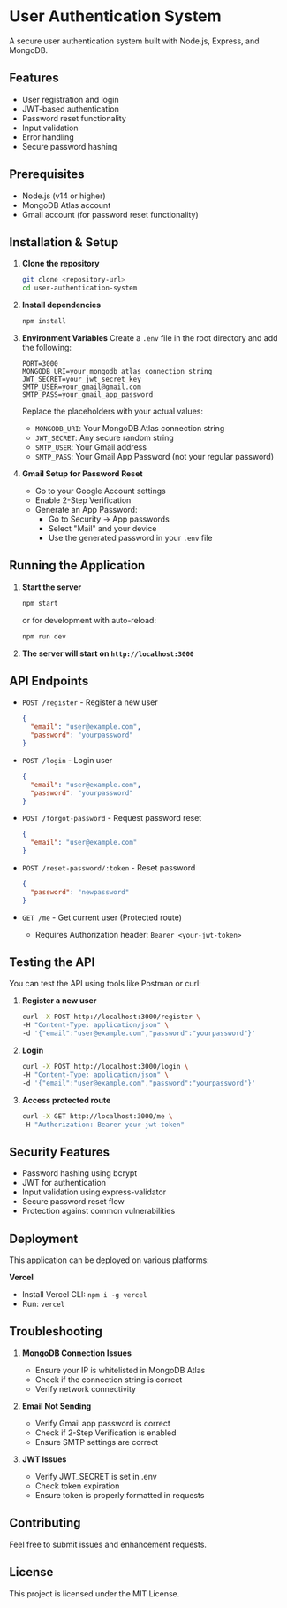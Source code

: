 # User Authentication System

A secure user authentication system built with Node.js, Express, and MongoDB.

## Features

- User registration and login
- JWT-based authentication
- Password reset functionality
- Input validation
- Error handling
- Secure password hashing

## Prerequisites

- Node.js (v14 or higher)
- MongoDB Atlas account
- Gmail account (for password reset functionality)

## Installation & Setup

1. **Clone the repository**
   ```bash
   git clone <repository-url>
   cd user-authentication-system
   ```

2. **Install dependencies**
   ```bash
   npm install
   ```

3. **Environment Variables**
   Create a `.env` file in the root directory and add the following:
   ```plaintext
   PORT=3000
   MONGODB_URI=your_mongodb_atlas_connection_string
   JWT_SECRET=your_jwt_secret_key
   SMTP_USER=your_gmail@gmail.com
   SMTP_PASS=your_gmail_app_password
   ```
   Replace the placeholders with your actual values:
   - `MONGODB_URI`: Your MongoDB Atlas connection string
   - `JWT_SECRET`: Any secure random string
   - `SMTP_USER`: Your Gmail address
   - `SMTP_PASS`: Your Gmail App Password (not your regular password)

4. **Gmail Setup for Password Reset**
   - Go to your Google Account settings
   - Enable 2-Step Verification
   - Generate an App Password:
     - Go to Security → App passwords
     - Select "Mail" and your device
     - Use the generated password in your `.env` file

## Running the Application

1. **Start the server**
   ```bash
   npm start
   ```
   or for development with auto-reload:
   ```bash
   npm run dev
   ```

2. **The server will start on `http://localhost:3000`**

## API Endpoints

- `POST /register` - Register a new user
  ```json
  {
    "email": "user@example.com",
    "password": "yourpassword"
  }
  ```

- `POST /login` - Login user
  ```json
  {
    "email": "user@example.com",
    "password": "yourpassword"
  }
  ```

- `POST /forgot-password` - Request password reset
  ```json
  {
    "email": "user@example.com"
  }
  ```

- `POST /reset-password/:token` - Reset password
  ```json
  {
    "password": "newpassword"
  }
  ```

- `GET /me` - Get current user (Protected route)
  - Requires Authorization header: `Bearer <your-jwt-token>`

## Testing the API

You can test the API using tools like Postman or curl:

1. **Register a new user**
   ```bash
   curl -X POST http://localhost:3000/register \
   -H "Content-Type: application/json" \
   -d '{"email":"user@example.com","password":"yourpassword"}'
   ```

2. **Login**
   ```bash
   curl -X POST http://localhost:3000/login \
   -H "Content-Type: application/json" \
   -d '{"email":"user@example.com","password":"yourpassword"}'
   ```

3. **Access protected route**
   ```bash
   curl -X GET http://localhost:3000/me \
   -H "Authorization: Bearer your-jwt-token"
   ```

## Security Features

- Password hashing using bcrypt
- JWT for authentication
- Input validation using express-validator
- Secure password reset flow
- Protection against common vulnerabilities

## Deployment

This application can be deployed on various platforms:

**Vercel**
   - Install Vercel CLI: `npm i -g vercel`
   - Run: `vercel`


## Troubleshooting

1. **MongoDB Connection Issues**
   - Ensure your IP is whitelisted in MongoDB Atlas
   - Check if the connection string is correct
   - Verify network connectivity

2. **Email Not Sending**
   - Verify Gmail app password is correct
   - Check if 2-Step Verification is enabled
   - Ensure SMTP settings are correct

3. **JWT Issues**
   - Verify JWT_SECRET is set in .env
   - Check token expiration
   - Ensure token is properly formatted in requests

## Contributing

Feel free to submit issues and enhancement requests.

## License

This project is licensed under the MIT License.
